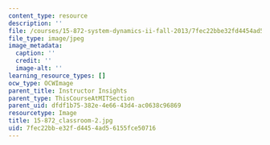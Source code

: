 ```yaml
---
content_type: resource
description: ''
file: /courses/15-872-system-dynamics-ii-fall-2013/7fec22bbe32fd4454ad56155fce50716_15-872_classroom-2.jpg
file_type: image/jpeg
image_metadata:
  caption: ''
  credit: ''
  image-alt: ''
learning_resource_types: []
ocw_type: OCWImage
parent_title: Instructor Insights
parent_type: ThisCourseAtMITSection
parent_uid: dfdf1b75-382e-4e66-43d4-ac0638c96869
resourcetype: Image
title: 15-872_classroom-2.jpg
uid: 7fec22bb-e32f-d445-4ad5-6155fce50716
---
```

